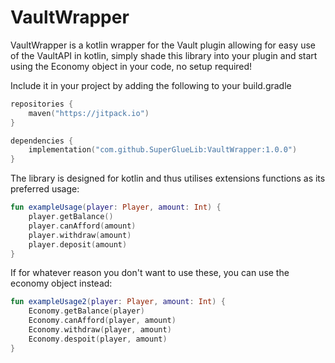 # VaultWrapper

VaultWrapper is a kotlin wrapper for the Vault plugin allowing for easy
use of the VaultAPI in kotlin, simply shade this library into your plugin
and start using the Economy object in your code, no setup required!

Include it in your project by adding the following to your build.gradle
```kt
repositories {
    maven("https://jitpack.io")
}

dependencies {
    implementation("com.github.SuperGlueLib:VaultWrapper:1.0.0")
}
```

The library is designed for kotlin and thus utilises extensions functions
as its preferred usage:
```kt
fun exampleUsage(player: Player, amount: Int) {
    player.getBalance()
    player.canAfford(amount)
    player.withdraw(amount)
    player.deposit(amount) 
}
```

If for whatever reason you don't want to use these, you can use the economy object instead:
```kt
fun exampleUsage2(player: Player, amount: Int) {
    Economy.getBalance(player)
    Economy.canAfford(player, amount)
    Economy.withdraw(player, amount)
    Economy.despoit(player, amount)
}
```